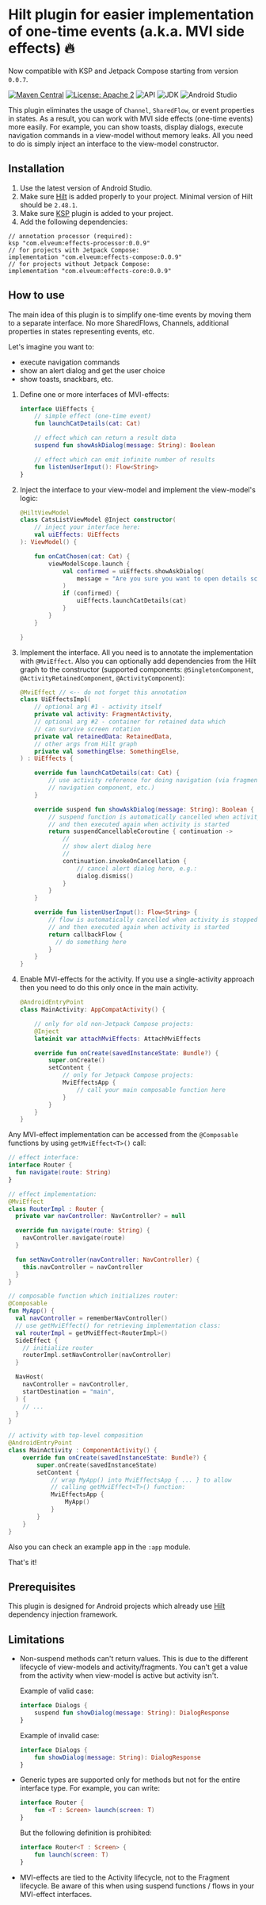 # Hilt plugin for easier implementation of one-time events (a.k.a. MVI side effects) :fire:

Now compatible with KSP and Jetpack Compose starting from version `0.0.7`.

[![Maven Central](https://img.shields.io/maven-central/v/com.elveum/effects-core.svg?label=Maven%20Central)](https://uandcode.com/sh/effects)
[![License: Apache 2](https://img.shields.io/github/license/romychab/effects-hilt-plugin)](LICENSE)
![API](https://img.shields.io/badge/API-23%2B-brightgreen.svg?style=flat)
![JDK](https://img.shields.io/badge/JDK-17-brightgreen.svg?style=flat)
![Android Studio](https://img.shields.io/badge/Android%20Studio-Ladybug-brightgreen.svg?style=flat)

This plugin eliminates the usage of `Channel`, `SharedFlow`, or event properties in states.
As a result, you can work with MVI side effects (one-time events) more easily. For example,
you can show toasts, display dialogs, execute navigation commands in a view-model
without memory leaks. All you need to do is simply inject an interface to the view-model constructor.

## Installation

1. Use the latest version of Android Studio.
2. Make sure [Hilt](https://developer.android.com/training/dependency-injection/hilt-android) is added properly to your project.
   Minimal version of Hilt should be `2.48.1`.
3. Make sure [KSP](https://kotlinlang.org/docs/ksp-quickstart.html#add-a-processor) plugin is added to your project.
4. Add the following dependencies:

```
// annotation processor (required):
ksp "com.elveum:effects-processor:0.0.9"
// for projects with Jetpack Compose:
implementation "com.elveum:effects-compose:0.0.9"
// for projects without Jetpack Compose:
implementation "com.elveum:effects-core:0.0.9"
```

## How to use

The main idea of this plugin is to simplify one-time events by moving them to a separate
interface. No more SharedFlows, Channels, additional properties in states representing events, etc.

Let's imagine you want to:
- execute navigation commands
- show an alert dialog and get the user choice
- show toasts, snackbars, etc.

1. Define one or more interfaces of MVI-effects:

   ```kotlin
   interface UiEffects {
       // simple effect (one-time event)
       fun launchCatDetails(cat: Cat)

       // effect which can return a result data
       suspend fun showAskDialog(message: String): Boolean

       // effect which can emit infinite number of results
       fun listenUserInput(): Flow<String>
   }
   ```

2. Inject the interface to your view-model and implement the view-model's logic:

   ```kotlin
   @HiltViewModel
   class CatsListViewModel @Inject constructor(
       // inject your interface here:
       val uiEffects: UiEffects
   ): ViewModel() {

       fun onCatChosen(cat: Cat) {
           viewModelScope.launch {
               val confirmed = uiEffects.showAskDialog(
                   message = "Are you sure you want to open details screen?"
               )
               if (confirmed) {
                   uiEffects.launchCatDetails(cat)
               }
           }
       }

   }
   ```

3. Implement the interface. All you need is to annotate the implementation with `@MviEffect`.
   Also you can optionally add dependencies from the Hilt graph to the
   constructor (supported components: `@SingletonComponent`, `@ActivityRetainedComponent`,
   `@ActivityComponent`):

   ```kotlin
   @MviEffect // <-- do not forget this annotation
   class UiEffectsImpl(
       // optional arg #1 - activity itself
       private val activity: FragmentActivity,
       // optional arg #2 - container for retained data which
       // can survive screen rotation
       private val retainedData: RetainedData,
       // other args from Hilt graph
       private val somethingElse: SomethingElse,
   ) : UiEffects {

       override fun launchCatDetails(cat: Cat) {
           // use activity reference for doing navigation (via fragment manager,
           // navigation component, etc.)
       }

       override suspend fun showAskDialog(message: String): Boolean {
           // suspend function is automatically cancelled when activity is stopped
           // and then executed again when activity is started
           return suspendCancellableCoroutine { continuation ->
               //
               // show alert dialog here
               //
               continuation.invokeOnCancellation {
                   // cancel alert dialog here, e.g.:
                   dialog.dismiss()
               }
           }
       }

       override fun listenUserInput(): Flow<String> {
           // flow is automatically cancelled when activity is stopped
           // and then executed again when activity is started
           return callbackFlow {
             // do something here
           }
       }
   }
   ```

4. Enable MVI-effects for the activity. If you use a single-activity
   approach then you need to do this only once in the main activity.

   ```kotlin
   @AndroidEntryPoint
   class MainActivity: AppCompatActivity() {

       // only for old non-Jetpack Compose projects:
       @Inject
       lateinit var attachMviEffects: AttachMviEffects

       override fun onCreate(savedInstanceState: Bundle?) {
           super.onCreate()
           setContent {
               // only for Jetpack Compose projects:
               MviEffectsApp {
                   // call your main composable function here
               }
           }
       }
   }
   ```

Any MVI-effect implementation can be accessed from the `@Composable` functions
by using `getMviEffect<T>()` call:

```kotlin
// effect interface:
interface Router {
  fun navigate(route: String)
}

// effect implementation:
@MviEffect
class RouterImpl : Router {
  private var navController: NavController? = null

  override fun navigate(route: String) {
    navController.navigate(route)
  }

  fun setNavController(navController: NavController) {
    this.navController = navController
  }
}

// composable function which initializes router:
@Composable
fun MyApp() {
  val navController = rememberNavController()
  // use getMviEffect() for retrieving implementation class:
  val routerImpl = getMviEffect<RouterImpl>()
  SideEffect {
    // initialize router
    routerImpl.setNavController(navController)
  }

  NavHost(
    navController = navController,
    startDestination = "main",
  ) {
    // ...
  }
}

// activity with top-level composition
@AndroidEntryPoint
class MainActivity : ComponentActivity() {
    override fun onCreate(savedInstanceState: Bundle?) {
        super.onCreate(savedInstanceState)
        setContent {
            // wrap MyApp() into MviEffectsApp { ... } to allow
            // calling getMviEffect<T>() function:
            MviEffectsApp {
                MyApp()
            }
        }
    }
}
```

Also you can check an example app in the `:app` module.

That's it!

## Prerequisites

This plugin is designed for Android projects which already use [Hilt](https://developer.android.com/training/dependency-injection/hilt-android) dependency injection framework.

## Limitations

- Non-suspend methods can't return values. This is due to the different lifecycle of view-models
  and activity/fragments. You can't get a value from the activity when view-model is active
  but activity isn't.

  Example of valid case:

  ```kotlin
  interface Dialogs {
      suspend fun showDialog(message: String): DialogResponse
  }
  ```

  Example of invalid case:

  ```kotlin
  interface Dialogs {
      fun showDialog(message: String): DialogResponse
  }
  ```

- Generic types are supported only for methods but not for the entire interface type.
  For example, you can write:

  ```kotlin
  interface Router {
      fun <T : Screen> launch(screen: T)
  }
  ```

  But the following definition is prohibited:

  ```kotlin
  interface Router<T : Screen> {
      fun launch(screen: T)
  }
  ```

- MVI-effects are tied to the Activity lifecycle, not to the Fragment lifecycle. Be
  aware of this when using suspend functions / flows in your MVI-effect interfaces.
